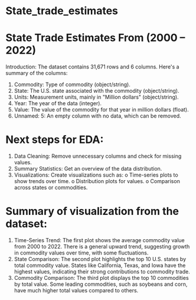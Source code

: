 # State_trade_estimates
# State Trade Estimates From (2000 – 2022)
Introduction:
The dataset contains 31,671 rows and 6 columns. Here's a summary of the columns:
1.	Commodity: Type of commodity (object/string).
2.	State: The U.S. state associated with the commodity (object/string).
3.	Units: Measurement units, mainly in "Million dollars" (object/string).
4.	Year: The year of the data (integer).
5.	Value: The value of the commodity for that year in million dollars (float).
6.	Unnamed: 5: An empty column with no data, which can be removed.
# Next steps for EDA:
1.	Data Cleaning: Remove unnecessary columns and check for missing values.
2.	Summary Statistics: Get an overview of the data distribution.
3.	Visualizations: Create visualizations such as:
o	Time-series plots to show trends over time.
o	Distribution plots for values.
o	Comparison across states or commodities.
# Summary of visualization from the dataset:
1.	Time-Series Trend: The first plot shows the average commodity value from 2000 to 2022. There is a general upward trend, suggesting growth in commodity values over time, with some fluctuations.
2.	State Comparison: The second plot highlights the top 10 U.S. states by total commodity value. States like California, Texas, and Iowa have the highest values, indicating their strong contributions to commodity trade.
3.	Commodity Comparison: The third plot displays the top 10 commodities by total value. Some leading commodities, such as soybeans and corn, have much higher total values compared to others.
